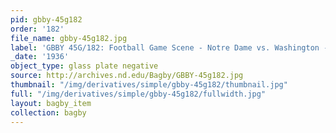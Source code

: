 ```yaml
---
pid: gbby-45g182
order: '182'
file_name: gbby-45g182.jpg
label: 'GBBY 45G/182: Football Game Scene - Notre Dame vs. Washington - 1936'
_date: '1936'
object_type: glass plate negative
source: http://archives.nd.edu/Bagby/GBBY-45g182.jpg
thumbnail: "/img/derivatives/simple/gbby-45g182/thumbnail.jpg"
full: "/img/derivatives/simple/gbby-45g182/fullwidth.jpg"
layout: bagby_item
collection: bagby
---
```

